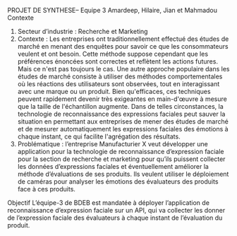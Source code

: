 PROJET DE SYNTHESE– Equipe 3
Amardeep, Hilaire, Jian et Mahmadou
Contexte
1.	Secteur d’industrie : Recherche et Marketing
2.	Contexte : Les entreprises ont traditionnellement effectué des études de marché en menant des enquêtes pour savoir ce que les consommateurs veulent et ont besoin. Cette méthode suppose cependant que les préférences énoncées sont correctes et reflètent les actions futures. Mais ce n'est pas toujours le cas. Une autre approche populaire dans les études de marché consiste à utiliser des méthodes comportementales où les réactions des utilisateurs sont observées, tout en interagissant avec une marque ou un produit. Bien qu'efficaces, ces techniques peuvent rapidement devenir très exigeantes en main-d'œuvre à mesure que la taille de l'échantillon augmente. Dans de telles circonstances, la technologie de reconnaissance des expressions faciales peut sauver la situation en permettant aux entreprises de mener des études de marché et de mesurer automatiquement les expressions faciales des émotions à chaque instant, ce qui facilite l'agrégation des résultats.
3.	Problématique : l’entreprise Manufacturier X veut développer une application pour la technologie de reconnaissance d’expression faciale pour la section de recherche et marketing pour qu’ils puissent collecter les données d’expressions faciales et éventuellement améliorer la méthode d’évaluations de ses produits. Ils veulent utiliser le déploiement de caméras pour analyser les émotions des évaluateurs des produits face à ces produits. 

Objectif
L’équipe-3 de BDEB est mandatée à déployer l’application de reconnaissance d’expression faciale sur un API, qui va collecter les donner de l’expression faciale des évaluateurs à chaque instant de l’évaluation du produit.  

